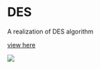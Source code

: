 # DES
A realization of DES algorithm


[view here](http://hlyin.space/Information-Security/des/)


![](http://gitimage-10031767.file.myqcloud.com/blog_image/InformationSecurity/des/des1.png)
